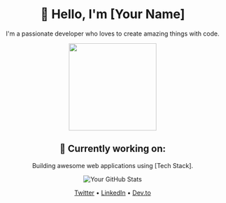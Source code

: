 <!-- Add a header with your name and greeting -->
<h1 align="center">👋 Hello, I'm [Your Name]</h1>

<!-- Add an introduction about yourself -->
<p align="center">I'm a passionate developer who loves to create amazing things with code.</p>

<!-- Add an animated GIF or image -->
<p align="center">
  <img src="https://media.giphy.com/media/5aLrlDiJPMPFS/giphy.gif" width="200">
</p>

<!-- Add a section about your interests or current projects -->
<h2 align="center">🚀 Currently working on:</h2>
<p align="center">Building awesome web applications using [Tech Stack].</p>

<!-- Add a section with your GitHub stats -->
<p align="center">
  <img src="https://github-readme-stats.vercel.app/api?username=yourusername&show_icons=true&count_private=true&hide=prs&theme=radical" alt="Your GitHub Stats">
</p>

<!-- Add a footer with links to your social media or portfolio -->
<p align="center">
  <a href="https://twitter.com/yourhandle">Twitter</a> •
  <a href="https://linkedin.com/in/yourprofile">LinkedIn</a> •
  <a href="https://dev.to/yourhandle">Dev.to</a>
</p>
